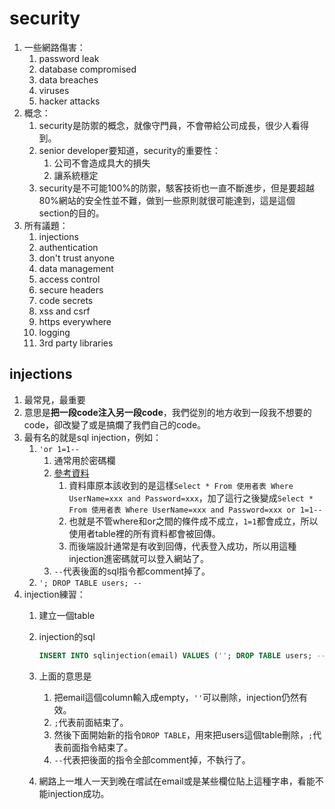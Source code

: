 # security

1. 一些網路傷害：
   1. password leak
   2. database compromised
   3. data breaches
   4. viruses
   5. hacker attacks
2. 概念：
   1. security是防禦的概念，就像守門員，不會帶給公司成長，很少人看得到。
   2. senior developer要知道，security的重要性：
      1. 公司不會造成具大的損失
      2. 讓系統穩定
   3. security是不可能100%的防禦，駭客技術也一直不斷進步，但是要超越80%網站的安全性並不難，做到一些原則就很可能達到，這是這個section的目的。
3. 所有議題：
   1. injections
   2. authentication
   3. don't trust anyone
   4. data management
   5. access control
   6. secure headers
   7. code secrets
   8. xss and csrf
   9. https everywhere
   10. logging
   11. 3rd party libraries

## injections

1. 最常見，最重要
2. 意思是**把一段code注入另一段code**，我們從別的地方收到一段我不想要的code，卻改變了或是搞爛了我們自己的code。
3. 最有名的就是sql injection，例如：
   1. `'or 1=1--`
      1. 通常用於密碼欄
      2. [參考資料](https://www.gushiciku.cn/pl/pXfm/zh-tw)
         1. 資料庫原本該收到的是這樣`Select * From 使用者表 Where UserName=xxx and Password=xxx`，加了這行之後變成`Select * From 使用者表 Where UserName=xxx and Password=xxx or 1=1--`
         2. 也就是不管where和or之間的條件成不成立，`1=1`都會成立，所以使用者table裡的所有資料都會被回傳。
         3. 而後端設計通常是有收到回傳，代表登入成功，所以用這種injection進密碼就可以登入網站了。
      3. `--`代表後面的sql指令都comment掉了。
   2. `'; DROP TABLE users; --`
4. injection練習：
   1. 建立一個table
   2. injection的sql

      ```sql
      INSERT INTO sqlinjection(email) VALUES (''; DROP TABLE users; --);
      ```

   3. 上面的意思是
      1. 把email這個column輸入成empty，`''`可以刪除，injection仍然有效。
      2. `;`代表前面結束了。
      3. 然後下面開始新的指令`DROP TABLE`，用來把users這個table刪除，`;`代表前面指令結束了。
      4. `--`代表把後面的指令全部comment掉，不執行了。
   4. 網路上一堆人一天到晚在嚐試在email或是某些欄位貼上這種字串，看能不能injection成功。